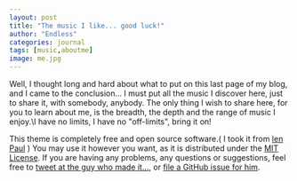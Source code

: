 ```yaml
---
layout: post
title: "The music I like... good luck!"
author: "Endless"
categories: journal
tags: [music,aboutme]
image: me.jpg
---
```


Well, I thought long and hard about what to put on this last page of my blog, and I came to the conclusion... I must put 
all the music I discover here, just to share it, with somebody, anybody.
The only thing I wish to share here, for you to learn about me, is the breadth, the depth and the range of music I enjoy.\I have no limits, I have no "off-limits", bring it on!





This theme is completely free and open source software.( I took it from  [len Paul](https://github.com/LeNPaul) ) You may use it however you want, as it is distributed under the [MIT License](http://choosealicense.com/licenses/mit/). If you are having any problems, any questions or suggestions, feel free to [tweet at the guy who made it...](https://twitter.com/intent/tweet?text=My%question%about%Lagrange%is:%&amp;via=paululele), or [file a GitHub issue for him](https://github.com/lenpaul/lagrange/issues/new).
